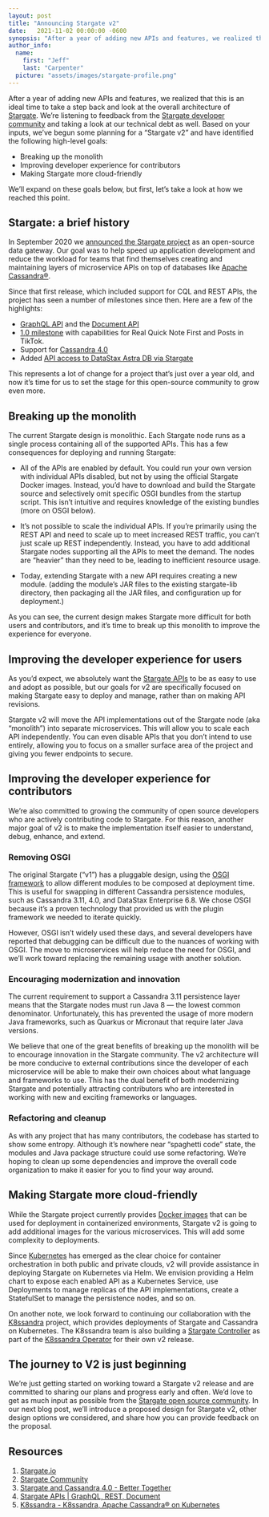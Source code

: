 ```yaml
---
layout: post
title: "Announcing Stargate v2"
date:   2021-11-02 00:00:00 -0600
synopsis: "After a year of adding new APIs and features, we realized that this is an ideal time to take a step back and look at the overall architecture of Stargate. We’re listening to feedback from the Stargate developer community and taking a look at our technical debt as well. Based on your inputs, we’ve begun some planning for a Stargate v2."
author_info:
  name:
    first: "Jeff"
    last: "Carpenter"
  picture: "assets/images/stargate-profile.png"
---
```


After a year of adding new APIs and features, we realized that this is an ideal time to take a step back and look at the overall architecture of [Stargate](https://dtsx.io/3jNJGlR). We’re listening to feedback from the [Stargate developer community](https://dtsx.io/3bsmhS4) and taking a look at our technical debt as well. Based on your inputs, we’ve begun some planning for a “Stargate v2” and have identified the following high-level goals: 

* Breaking up the monolith
* Improving developer experience for contributors
* Making Stargate more cloud-friendly

We’ll expand on these goals below, but first, let’s take a look at how we reached this point.


## Stargate: a brief history

In September 2020 we [announced the Stargate project](https://dtsx.io/3jQRa7D) as an open-source data gateway. Our goal was to help speed up application development and reduce the workload for teams that find themselves creating and maintaining layers of microservice APIs on top of databases like [Apache Cassandra®](https://cassandra.apache.org/_/index.html). 

Since that first release, which included support for CQL and REST APIs, the project has seen a number of milestones since then. Here are a few of the highlights:

* [GraphQL API](https://dtsx.io/3EsZUsp) and the [Document API](https://dtsx.io/3blyRCT)
* [1.0 milestone](https://dtsx.io/2Y0PNLU) with capabilities for Real Quick Note First and Posts in TikTok.
* Support for [Cassandra 4.0](https://dtsx.io/3pTsDT5) 
* Added [API access to DataStax Astra DB via Stargate](https://dtsx.io/3BGrHDV)

This represents a lot of change for a project that’s just over a year old, and now it’s time for us to set the stage for this open-source community to grow even more.


## Breaking up the monolith

The current Stargate design is monolithic. Each Stargate node runs as a single process containing all of the supported APIs. This has a few consequences for deploying and running Stargate:

* All of the APIs are enabled by default. You could run your own version with individual APIs disabled, but not by using the official Stargate Docker images. Instead, you’d have to download and build the Stargate source and selectively omit specific OSGI bundles from the startup script. This isn’t intuitive and requires knowledge of the existing bundles (more on OSGI below).

* It’s not possible to scale the individual APIs. If you’re primarily using the REST API and need to scale up to meet increased REST traffic, you can’t just scale up REST independently. Instead, you have to add additional Stargate nodes supporting all the APIs to meet the demand. The nodes are “heavier” than they need to be, leading to inefficient resource usage.

* Today, extending Stargate with a new API requires creating a new module. (adding the module’s JAR files to the existing stargate-lib directory, then packaging all the JAR files, and configuration up for deployment.)

As you can see, the current design makes Stargate more difficult for both users and contributors, and it’s time to break up this monolith to improve the experience for everyone.


## Improving the developer experience for users

As you’d expect, we absolutely want the [Stargate APIs](https://dtsx.io/3wdUGhp) to be as easy to use and adopt as possible, but our goals for v2 are specifically focused on making Stargate easy to deploy and manage, rather than on making API revisions.

Stargate v2 will move the API implementations out of the Stargate node (aka “monolith”) into separate microservices. This will allow you to scale each API independently. You can even disable APIs that you don’t intend to use entirely, allowing you to focus on a smaller surface area of the project and giving you fewer endpoints to secure.


## Improving the developer experience for contributors

We’re also committed to growing the community of open source developers who are actively contributing code to Stargate. For this reason, another major goal of v2 is to make the implementation itself easier to understand, debug, enhance, and extend.


### Removing OSGI

The original Stargate (“v1”) has a pluggable design, using the [OSGI framework](https://www.osgi.org/) to allow different modules to be composed at deployment time. This is useful for swapping in different Cassandra persistence modules, such as Cassandra 3.11, 4.0, and DataStax Enterprise 6.8. We chose OSGI because it’s a proven technology that provided us with the plugin framework we needed to iterate quickly.

However, OSGI isn’t widely used these days, and several developers have reported that debugging can be difficult due to the nuances of working with OSGI. The move to microservices will help reduce the need for OSGI, and we’ll work toward replacing the remaining usage with another solution.


### Encouraging modernization and innovation

The current requirement to support a Cassandra 3.11 persistence layer means that the Stargate nodes must run Java 8 — the lowest common denominator. Unfortunately, this has prevented the usage of more modern Java frameworks, such as Quarkus or Micronaut that require later Java versions.

We believe that one of the great benefits of breaking up the monolith will be to encourage innovation in the Stargate community. The v2 architecture will be more conducive to external contributions since the developer of each microservice will be able to make their own choices about what language and frameworks to use. This has the dual benefit of both modernizing Stargate and potentially attracting contributors who are interested in working with new and exciting frameworks or languages.


### Refactoring and cleanup

As with any project that has many contributors, the codebase has started to show some entropy. Although it’s nowhere near “spaghetti code” state, the modules and Java package structure could use some refactoring. We’re hoping to clean up some dependencies and improve the overall code organization to make it easier for you to find your way around.


## Making Stargate more cloud-friendly

While the Stargate project currently provides [Docker images](https://dtsx.io/3myshiV) that can be used for deployment in containerized environments, Stargate v2 is going to add additional images for the various microservices. This will add some complexity to deployments.

Since [Kubernetes](https://kubernetes.io/) has emerged as the clear choice for container orchestration in both public and private clouds, v2 will provide assistance in deploying Stargate on Kubernetes via Helm. We envision providing a Helm chart to expose each enabled API as a Kubernetes Service, use Deployments to manage replicas of the API implementations, create a StatefulSet to manage the persistence nodes, and so on.

On another note, we look forward to continuing our collaboration with the [K8ssandra](https://dtsx.io/3Erl8Xr) project, which provides deployments of Stargate and Cassandra on Kubernetes. The K8ssandra team is also building a [Stargate Controller](https://dtsx.io/3vYmeqJ) as part of the [K8ssandra Operator](https://github.com/k8ssandra/k8ssandra-operator) for their own v2 release. 


## The journey to V2 is just beginning

We’re just getting started on working toward a Stargate v2 release and are committed to sharing our plans and progress early and often. We’d love to get as much input as possible from the [Stargate open source community](https://dtsx.io/3bsmhS4). In our next blog post, we’ll introduce a proposed design for Stargate v2, other design options we considered, and share how you can provide feedback on the proposal. 


## **Resources**

1. [Stargate.io](https://dtsx.io/3jNJGlR)
2. [Stargate Community](https://dtsx.io/3bsmhS4) 
3. [Stargate and Cassandra 4.0 - Better Together](https://dtsx.io/3pTsDT5)
4. [Stargate APIs | GraphQL, REST, Document](https://dtsx.io/3wdUGhp)
5. [K8ssandra - K8ssandra, Apache Cassandra® on Kubernetes](https://dtsx.io/3Erl8Xr) 
